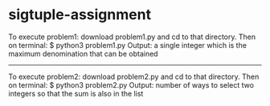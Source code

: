 # sigtuple-assignment
To execute problem1:
download problem1.py and cd to that directory. Then on terminal:
$ python3 problem1.py
<Enter comma separated integers>
Output: a single integer which is the maximum denomination that can be obtained
  
-------

To execute problem2:
download problem2.py and cd to that directory. Then on terminal:
$ python3 problem2.py
<Enter N>
<Enter N space separated integers>
Output: number of ways to select two integers so that the sum is also in the list
